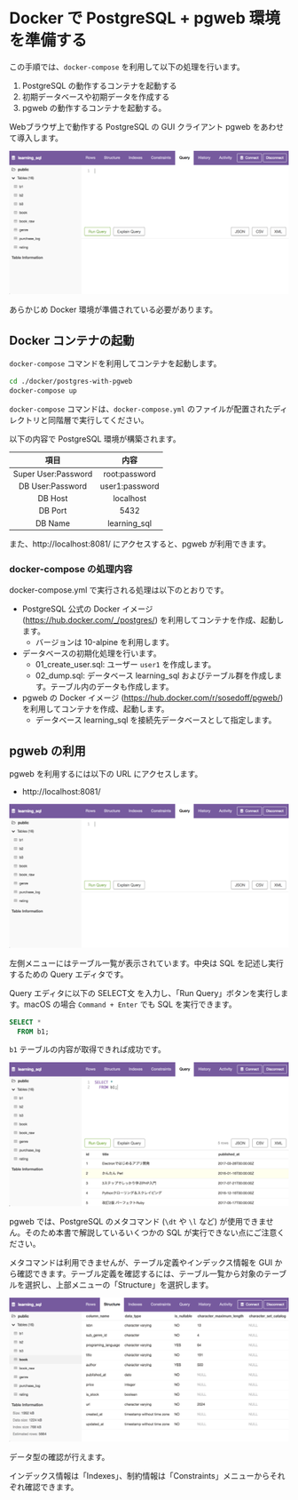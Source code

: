 # Docker で PostgreSQL + pgweb 環境を準備する

この手順では、`docker-compose` を利用して以下の処理を行います。

1. PostgreSQL の動作するコンテナを起動する
2. 初期データベースや初期データを作成する
3. pgweb の動作するコンテナを起動する。

Webブラウザ上で動作する PostgreSQL の GUI クライアント pgweb をあわせて導入します。

![](./img/pgweb-home.png)

あらかじめ Docker 環境が準備されている必要があります。

## Docker コンテナの起動

`docker-compose` コマンドを利用してコンテナを起動します。

```bash
cd ./docker/postgres-with-pgweb
docker-compose up
```

`docker-compose` コマンドは、`docker-compose.yml` のファイルが配置されたディレクトリと同階層で実行してください。

以下の内容で PostgreSQL 環境が構築されます。

項目 | 内容
:----: | :---:
Super User:Password | root:password
DB User:Password | user1:password
DB Host | localhost
DB Port | 5432
DB Name | learning_sql

また、http://localhost:8081/ にアクセスすると、pgweb が利用できます。

### docker-compose の処理内容

docker-compose.yml で実行される処理は以下のとおりです。

- PostgreSQL 公式の Docker イメージ (https://hub.docker.com/_/postgres/) を利用してコンテナを作成、起動します。
    - バージョンは 10-alpine を利用します。
- データベースの初期化処理を行います。
    - 01_create_user.sql: ユーザー `user1` を作成します。
    - 02_dump.sql: データベース learning_sql およびテーブル群を作成します。テーブル内のデータも作成します。
- pgweb の Docker イメージ (https://hub.docker.com/r/sosedoff/pgweb/) を利用してコンテナを作成、起動します。
    - データベース learning_sql を接続先データベースとして指定します。

## pgweb の利用

pgweb を利用するには以下の URL にアクセスします。

- http://localhost:8081/

![](./img/pgweb-home.png)

左側メニューにはテーブル一覧が表示されています。中央は SQL を記述し実行するための Query エディタです。

Query エディタに以下の SELECT文 を入力し、「Run Query」ボタンを実行します。macOS の場合 `Command + Enter` でも SQL を実行できます。

```sql
SELECT *
  FROM b1;
```

`b1` テーブルの内容が取得できれば成功です。

![](./img/pgweb-sample.png)

pgweb では、PostgreSQL のメタコマンド (`\dt` や `\l` など) が使用できません。そのため本書で解説しているいくつかの SQL が実行できない点にご注意ください。

メタコマンドは利用できませんが、テーブル定義やインデックス情報を GUI から確認できます。テーブル定義を確認するには、テーブル一覧から対象のテーブルを選択し、上部メニューの「Structure」を選択します。

![](./img/pgweb-structure.png)

データ型の確認が行えます。

インデックス情報は「Indexes」、制約情報は「Constraints」メニューからそれぞれ確認できます。
